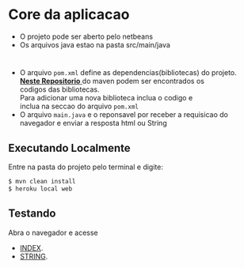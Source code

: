 


# Core da aplicacao 		
 -    O projeto pode ser aberto pelo netbeans 		
 -    Os arquivos java estao na pasta src/main/java		
#   		

- O arquivo ``pom.xml`` define as dependencias(bibliotecas) do projeto.	
     [**Neste Repositorio** ](https://mvnrepository.com/) do maven podem ser encontrados os		
     codigos das bibliotecas. 		
     Para adicionar uma nova biblioteca inclua o codigo <dependency></dependency> e		
     inclua na seccao <dependencies> do arquivo ``pom.xml``		
- O arquivo ``main.java`` e o reponsavel por receber a requisicao do navegador e enviar a resposta html ou String 

## Executando Localmente		
Entre na pasta do projeto pelo terminal e digite:		
```sh		
$ mvn clean install		
$ heroku local web		
```
## Testando
Abra o navegador e acesse
- [INDEX](http://localhost:5000).
- [STRING](http://localhost:5000/hello).
